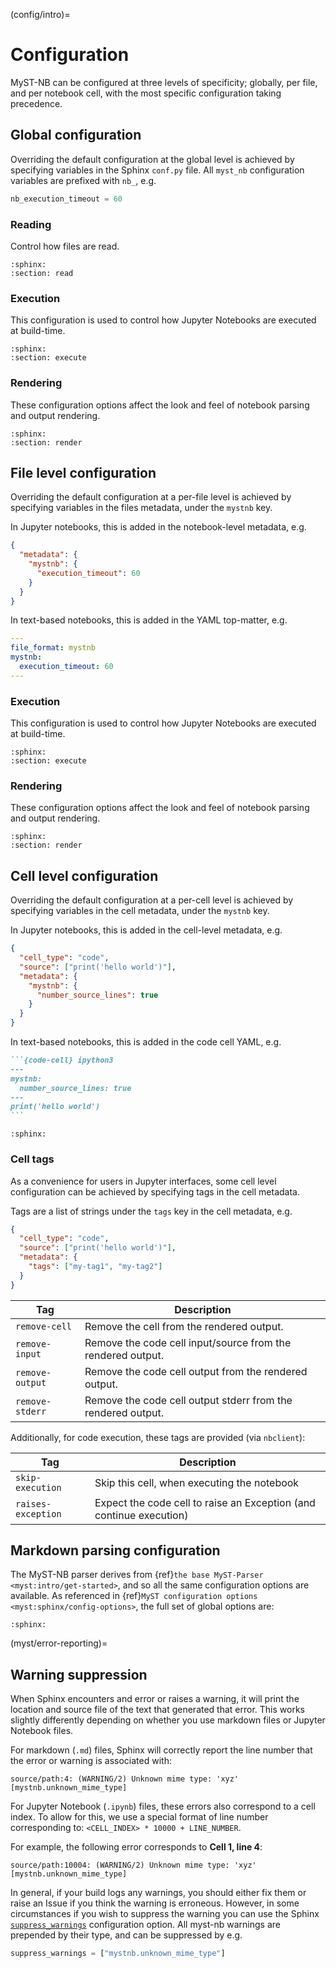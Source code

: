 
(config/intro)=
# Configuration

MyST-NB can be configured at three levels of specificity; globally, per file, and per notebook cell, with the most specific configuration taking precedence.

## Global configuration

Overriding the default configuration at the global level is achieved by specifying variables in the Sphinx `conf.py` file.
All `myst_nb` configuration variables are prefixed with `nb_`, e.g.

```python
nb_execution_timeout = 60
```

### Reading

Control how files are read.

```{mystnb-config} global_lvl
:sphinx:
:section: read
```

### Execution

This configuration is used to control how Jupyter Notebooks are executed at build-time.

```{mystnb-config} global_lvl
:sphinx:
:section: execute
```

### Rendering

These configuration options affect the look and feel of notebook parsing and output rendering.

```{mystnb-config} global_lvl
:sphinx:
:section: render
```

## File level configuration

Overriding the default configuration at a per-file level is achieved by specifying variables in the files metadata, under the `mystnb` key.

In Jupyter notebooks, this is added in the notebook-level metadata, e.g.

```json
{
  "metadata": {
    "mystnb": {
      "execution_timeout": 60
    }
  }
}
```

In text-based notebooks, this is added in the YAML top-matter, e.g.

```yaml
---
file_format: mystnb
mystnb:
  execution_timeout: 60
---
```

### Execution

This configuration is used to control how Jupyter Notebooks are executed at build-time.

```{mystnb-config} file_lvl
:sphinx:
:section: execute
```

### Rendering

These configuration options affect the look and feel of notebook parsing and output rendering.

```{mystnb-config} file_lvl
:sphinx:
:section: render
```

## Cell level configuration

Overriding the default configuration at a per-cell level is achieved by specifying variables in the cell metadata, under the `mystnb` key.

In Jupyter notebooks, this is added in the cell-level metadata, e.g.

```json
{
  "cell_type": "code",
  "source": ["print('hello world')"],
  "metadata": {
    "mystnb": {
      "number_source_lines": true
    }
  }
}
```

In text-based notebooks, this is added in the code cell YAML, e.g.

````markdown
```{code-cell} ipython3
---
mystnb:
  number_source_lines: true
---
print('hello world')
```
````

```{mystnb-config} cell_lvl
:sphinx:
```

### Cell tags

As a convenience for users in Jupyter interfaces, some cell level configuration can be achieved by specifying tags in the cell metadata.

Tags are a list of strings under the `tags` key in the cell metadata, e.g.

```json
{
  "cell_type": "code",
  "source": ["print('hello world')"],
  "metadata": {
    "tags": ["my-tag1", "my-tag2"]
  }
}
```

Tag             | Description
--------------- | ---
`remove-cell`   | Remove the cell from the rendered output.
`remove-input`  | Remove the code cell input/source from the rendered output.
`remove-output` | Remove the code cell output from the rendered output.
`remove-stderr` | Remove the code cell output stderr from the rendered output.

Additionally, for code execution, these tags are provided (via `nbclient`):

Tag                | Description
------------------ | ---
`skip-execution`   | Skip this cell, when executing the notebook
`raises-exception` | Expect the code cell to raise an Exception (and continue execution)

## Markdown parsing configuration

The MyST-NB parser derives from {ref}`the base MyST-Parser <myst:intro/get-started>`, and so all the same configuration options are available.
As referenced in {ref}`MyST configuration options <myst:sphinx/config-options>`, the full set of global options are:

```{myst-config}
:sphinx:
```

(myst/error-reporting)=
## Warning suppression

When Sphinx encounters and error or raises a warning, it will print the location and source file of the text that generated that error.
This works slightly differently depending on whether you use markdown files or Jupyter Notebook files.

For markdown (`.md`) files, Sphinx will correctly report the line number that the error or warning is associated with:

```
source/path:4: (WARNING/2) Unknown mime type: 'xyz' [mystnb.unknown_mime_type]
```

For Jupyter Notebook (`.ipynb`) files, these errors also correspond to a cell index.
To allow for this, we use a special format of line number corresponding to: `<CELL_INDEX> * 10000 + LINE_NUMBER`.

For example, the following error corresponds to **Cell 1, line 4**:

```
source/path:10004: (WARNING/2) Unknown mime type: 'xyz' [mystnb.unknown_mime_type]
```

In general, if your build logs any warnings, you should either fix them or raise an Issue if you think the warning is erroneous. However, in some circumstances if you wish to suppress the warning you can use the Sphinx [`suppress_warnings`](https://www.sphinx-doc.org/en/master/usage/configuration.html#confval-suppress_warnings) configuration option.
All myst-nb warnings are prepended by their type, and can be suppressed by e.g.

```python
suppress_warnings = ["mystnb.unknown_mime_type"]
```
